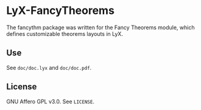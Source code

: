 # LyX-FancyTheorems

The fancythm package was written for the Fancy Theorems module, which defines customizable theorems layouts in LyX. 

## Use

See `doc/doc.lyx` and `doc/doc.pdf`.

## License

GNU Affero GPL v3.0. See `LICENSE`.
